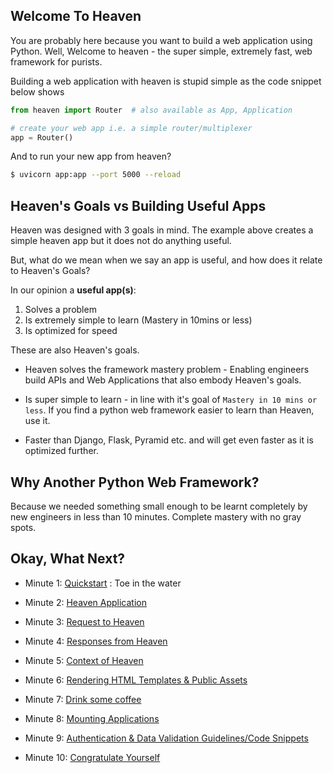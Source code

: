 ## Welcome To Heaven
You are probably here because you want to build a web application using Python. Well, Welcome to heaven - the super
simple, extremely fast, web framework for purists.

Building a web application with heaven is stupid simple as the code snippet below shows


```py
from heaven import Router  # also available as App, Application

# create your web app i.e. a simple router/multiplexer
app = Router()
```

And to run your new app from heaven?

```sh
$ uvicorn app:app --port 5000 --reload
```

## Heaven's Goals vs Building Useful Apps
Heaven was designed with 3 goals in mind. The example above creates a simple heaven app but it does not do anything useful.

But, what do we mean when we say an app is useful, and how does it relate to Heaven's Goals?

In our opinion a **useful app(s)**:

1. Solves a problem
2. Is extremely simple to learn (Mastery in 10mins or less)
3. Is optimized for speed

These are also Heaven's goals.

- Heaven solves the framework mastery problem - Enabling engineers build APIs and Web Applications that also embody Heaven's goals.

- Is super simple to learn - in line with it's goal of `Mastery in 10 mins or less`. If you find a  python web framework easier to learn than Heaven, use it.

- Faster than Django, Flask, Pyramid etc. and will get even faster as it is optimized further.


## Why Another Python Web Framework?
Because we needed something small enough to be learnt completely by new engineers in less than 10
minutes. Complete mastery with no gray spots.


## Okay, What Next?

- Minute 1: [Quickstart](quickstart.md) : Toe in the water

- Minute 2: [Heaven Application](router.md)

- Minute 3: [Request to Heaven](request.md)

- Minute 4: [Responses from Heaven](response.md)

- Minute 5: [Context of Heaven](context.md)

- Minute 6: [Rendering HTML Templates &amp; Public Assets](html.md)

- Minute 7: [Drink some coffee](coffee.md)

- Minute 8: [Mounting Applications](mount.md)

- Minute 9: [Authentication &amp; Data Validation Guidelines/Code Snippets](snippets.md)

- Minute 10: [Congratulate Yourself](congrats.md)
